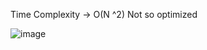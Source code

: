 Time Complexity -> O(N ^2) 
Not so optimized

![image](https://github.com/rawadhossain/LeetCode/assets/151036956/2a145a60-6f88-473d-bd15-a4b35ba69b70)
